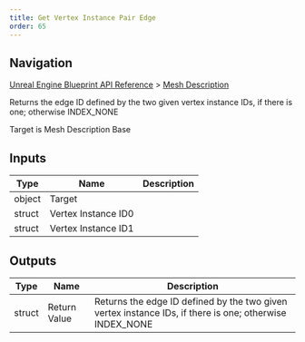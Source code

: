 ```yaml
---
title: Get Vertex Instance Pair Edge
order: 65
---
```

## Navigation

[Unreal Engine Blueprint API Reference](https://dev.epicgames.com/documentation/en-us/unreal-engine/BlueprintAPI) > [Mesh Description](https://dev.epicgames.com/documentation/en-us/unreal-engine/BlueprintAPI/MeshDescription)

Returns the edge ID defined by the two given vertex instance IDs, if there is one; otherwise INDEX_NONE

Target is Mesh Description Base

## Inputs

| Type | Name | Description |
| --- | --- | --- |
| object | Target |  |
| struct | Vertex Instance ID0 |  |
| struct | Vertex Instance ID1 |  |

## Outputs

| Type | Name | Description |
| --- | --- | --- |
| struct | Return Value | Returns the edge ID defined by the two given vertex instance IDs, if there is one; otherwise INDEX_NONE |
